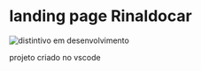 <h1 align "center"> landing page Rinaldocar </h1>

![distintivo em desenvolvimento](https://img.shields.io/badge/STATUS-EM%20DESENVOLVIMENTO-green)

projeto criado no vscode

